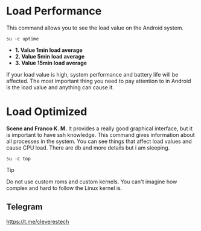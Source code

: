 # Load Performance
This command allows you to see the load value on the Android system.
```
su -c uptime
```

+ **1. Value 1min load average**
+ **2. Value 5min load average**
+ **3. Value 15min load average**

If your load value is high, system performance and battery life will be affected.
The most important thing you need to pay attention to in Android is the load value and anything can cause it.

# Load Optimized
**Scene and Franco K. M.** It provides a really good graphical interface, but it is important to have ssh knowledge.
This command gives information about all processes in the system. You can see things that affect load values ​​and cause CPU load. There are db and more details but i am sleeping.
```
su -c top
```

> [!TIP]
> Do not use custom roms and custom kernels. You can't imagine how complex and hard to follow the Linux kernel is.

## Telegram
https://t.me/cleverestech
